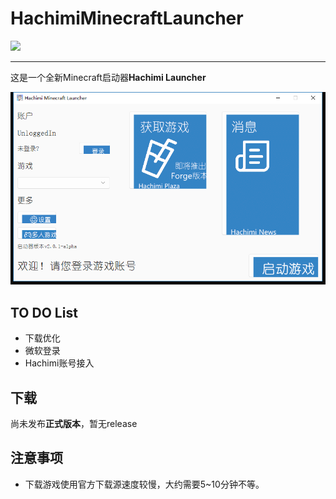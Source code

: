 # HachimiMinecraftLauncher

[![](https://img.shields.io/badge/V%20ME-50-red?style=for-the-badge&logo=kfc&logoColor=red)](https://baidu.com)

***

这是一个全新Minecraft启动器**Hachimi Launcher**

![Launcher](https://raw.githubusercontent.com/Hachimi2333/HachimiMinecraftLauncher/master/launcher.png)

## TO DO List

- 下载优化
- 微软登录
- Hachimi账号接入

## 下载

尚未发布**正式版本**，暂无release

## 注意事项

- 下载游戏使用官方下载源速度较慢，大约需要5~10分钟不等。
